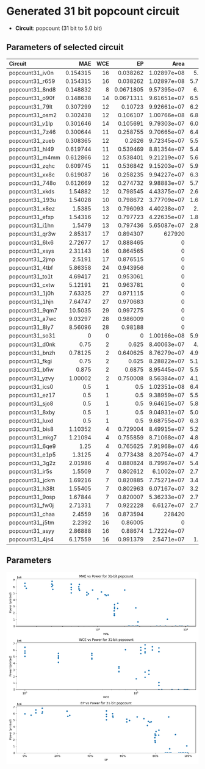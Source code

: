 
# Generated 31 bit popcount circuit
- __Circuit__: popcount (31 bit to 5.0 bit)

## Parameters of selected circuit
| Circuit         |       MAE |   WCE |        EP |             Area |           Power |            Delay | Download                                                               |
|:----------------|----------:|------:|----------:|-----------------:|----------------:|-----------------:|:-----------------------------------------------------------------------|
| popcount31_iv0n |  0.154315 |    16 | 0.038262  |      1.02897e+08 |      5.757e+06  |      7.19017e+07 | [v](popcount31_iv0n.v) [c](popcount31_iv0n.c) [py](popcount31_iv0n.py) |
| popcount31_r659 |  0.154315 |    16 | 0.038262  |      1.02897e+08 |      5.7575e+06 |      7.19017e+07 | [v](popcount31_r659.v) [c](popcount31_r659.c) [py](popcount31_r659.py) |
| popcount31_8nd8 |  0.148832 |     8 | 0.0671805 |      9.57395e+07 |      6.099e+06  |      7.1266e+07  | [v](popcount31_8nd8.v) [c](popcount31_8nd8.c) [py](popcount31_8nd8.py) |
| popcount31_o90f |  0.148638 |    14 | 0.0671311 |      9.61651e+07 |      6.5378e+06 |      7.3043e+07  | [v](popcount31_o90f.v) [c](popcount31_o90f.c) [py](popcount31_o90f.py) |
| popcount31_79lt |  0.307299 |    12 | 0.10723   |      9.92661e+07 |      6.2446e+06 |      7.31253e+07 | [v](popcount31_79lt.v) [c](popcount31_79lt.c) [py](popcount31_79lt.py) |
| popcount31_osm2 |  0.302438 |    12 | 0.106107  |      1.00766e+08 |      6.8234e+06 |      7.41972e+07 | [v](popcount31_osm2.v) [c](popcount31_osm2.c) [py](popcount31_osm2.py) |
| popcount31_v1lp |  0.301646 |    14 | 0.105691  |      9.79303e+07 |      6.0413e+06 |      7.22057e+07 | [v](popcount31_v1lp.v) [c](popcount31_v1lp.c) [py](popcount31_v1lp.py) |
| popcount31_7z46 |  0.300644 |    11 | 0.258755  |      9.70665e+07 |      6.4012e+06 |      7.29039e+07 | [v](popcount31_7z46.v) [c](popcount31_7z46.c) [py](popcount31_7z46.py) |
| popcount31_zueb |  0.308365 |    12 | 0.2626    |      9.72345e+07 |      5.5971e+06 |      7.15042e+07 | [v](popcount31_zueb.v) [c](popcount31_zueb.c) [py](popcount31_zueb.py) |
| popcount31_hl49 |  0.619744 |    11 | 0.539469  |      8.81354e+07 |      5.4629e+06 |      7.09309e+07 | [v](popcount31_hl49.v) [c](popcount31_hl49.c) [py](popcount31_hl49.py) |
| popcount31_m4mm |  0.612866 |    12 | 0.538401  |      9.21219e+07 |      5.6276e+06 |      7.2875e+07  | [v](popcount31_m4mm.v) [c](popcount31_m4mm.c) [py](popcount31_m4mm.py) |
| popcount31_zqhc |  0.609745 |    11 | 0.536842  |      9.15203e+07 |      5.9966e+06 |      7.41532e+07 | [v](popcount31_zqhc.v) [c](popcount31_zqhc.c) [py](popcount31_zqhc.py) |
| popcount31_xx8c |  0.619087 |    16 | 0.258235  |      9.94227e+07 |      6.3531e+06 |      7.27017e+07 | [v](popcount31_xx8c.v) [c](popcount31_xx8c.c) [py](popcount31_xx8c.py) |
| popcount31_748o |  0.612669 |    12 | 0.274732  |      9.98883e+07 |      5.7247e+06 |      7.09179e+07 | [v](popcount31_748o.v) [c](popcount31_748o.c) [py](popcount31_748o.py) |
| popcount31_xkds |  1.54882  |    12 | 0.798545  |      4.43375e+07 |      2.6649e+06 |      6.20831e+07 | [v](popcount31_xkds.v) [c](popcount31_xkds.c) [py](popcount31_xkds.py) |
| popcount31_193u |  1.54028  |    10 | 0.798672  |      3.77709e+07 |      1.6361e+06 |      6.19587e+07 | [v](popcount31_193u.v) [c](popcount31_193u.c) [py](popcount31_193u.py) |
| popcount31_x8ez |  1.5385   |    13 | 0.796093  |      4.40238e+07 |      2.346e+06  |      6.61986e+07 | [v](popcount31_x8ez.v) [c](popcount31_x8ez.c) [py](popcount31_x8ez.py) |
| popcount31_efxp |  1.54316  |    12 | 0.797723  |      4.22635e+07 |      1.8634e+06 |      5.39749e+07 | [v](popcount31_efxp.v) [c](popcount31_efxp.c) [py](popcount31_efxp.py) |
| popcount31_i1hn |  1.5479   |    13 | 0.797436  |      5.65087e+07 |      2.8873e+06 |      7.10791e+07 | [v](popcount31_i1hn.v) [c](popcount31_i1hn.c) [py](popcount31_i1hn.py) |
| popcount31_qr3w |  2.85317  |    17 | 0.894307  | 627920           |  30372          |      2.6182e+06  | [v](popcount31_qr3w.v) [c](popcount31_qr3w.c) [py](popcount31_qr3w.py) |
| popcount31_6lx6 |  2.72677  |    17 | 0.888465  |      0           |      0          |      0           | [v](popcount31_6lx6.v) [c](popcount31_6lx6.c) [py](popcount31_6lx6.py) |
| popcount31_xsys |  2.31143  |    16 | 0.864565  |      0           |      0          |      0           | [v](popcount31_xsys.v) [c](popcount31_xsys.c) [py](popcount31_xsys.py) |
| popcount31_2jmp |  2.5191   |    17 | 0.876515  |      0           |      0          |      0           | [v](popcount31_2jmp.v) [c](popcount31_2jmp.c) [py](popcount31_2jmp.py) |
| popcount31_4tbf |  5.86358  |    24 | 0.943956  |      0           |      0          |      0           | [v](popcount31_4tbf.v) [c](popcount31_4tbf.c) [py](popcount31_4tbf.py) |
| popcount31_to1t |  4.69417  |    21 | 0.953061  |      0           |      0          |      0           | [v](popcount31_to1t.v) [c](popcount31_to1t.c) [py](popcount31_to1t.py) |
| popcount31_cxtw |  5.12191  |    21 | 0.963781  |      0           |      0          |      0           | [v](popcount31_cxtw.v) [c](popcount31_cxtw.c) [py](popcount31_cxtw.py) |
| popcount31_1j0h |  7.63325  |    27 | 0.971115  |      0           |      0          |      0           | [v](popcount31_1j0h.v) [c](popcount31_1j0h.c) [py](popcount31_1j0h.py) |
| popcount31_1hjn |  7.64747  |    27 | 0.970683  |      0           |      0          |      0           | [v](popcount31_1hjn.v) [c](popcount31_1hjn.c) [py](popcount31_1hjn.py) |
| popcount31_9qm7 | 10.5035   |    29 | 0.997275  |      0           |      0          |      0           | [v](popcount31_9qm7.v) [c](popcount31_9qm7.c) [py](popcount31_9qm7.py) |
| popcount31_a7wc |  9.03297  |    28 | 0.986009  |      0           |      0          |      0           | [v](popcount31_a7wc.v) [c](popcount31_a7wc.c) [py](popcount31_a7wc.py) |
| popcount31_8ly7 |  8.56096  |    28 | 0.98188   |      0           |      0          |      0           | [v](popcount31_8ly7.v) [c](popcount31_8ly7.c) [py](popcount31_8ly7.py) |
| popcount31_so31 |  0        |     0 | 0         |      1.00166e+08 |      5.9765e+06 |      6.94865e+07 | [v](popcount31_so31.v) [c](popcount31_so31.c) [py](popcount31_so31.py) |
| popcount31_d0nk |  0.75     |     2 | 0.625     |      8.40063e+07 |      4.742e+06  |      6.92582e+07 | [v](popcount31_d0nk.v) [c](popcount31_d0nk.c) [py](popcount31_d0nk.py) |
| popcount31_bnzh |  0.78125  |     2 | 0.640625  |      8.76279e+07 |      4.9296e+06 |      7.38574e+07 | [v](popcount31_bnzh.v) [c](popcount31_bnzh.c) [py](popcount31_bnzh.py) |
| popcount31_fkgi |  0.75     |     2 | 0.625     |      8.28822e+07 |      5.1488e+06 |      7.00379e+07 | [v](popcount31_fkgi.v) [c](popcount31_fkgi.c) [py](popcount31_fkgi.py) |
| popcount31_bfiw |  0.875    |     2 | 0.6875    |      8.95445e+07 |      5.5069e+06 |      7.34256e+07 | [v](popcount31_bfiw.v) [c](popcount31_bfiw.c) [py](popcount31_bfiw.py) |
| popcount31_yzvy |  1.00002  |     2 | 0.750008  |      8.56384e+07 |      4.1651e+06 |      6.93232e+07 | [v](popcount31_yzvy.v) [c](popcount31_yzvy.c) [py](popcount31_yzvy.py) |
| popcount31_ics0 |  0.5      |     1 | 0.5       |      1.02351e+08 |      6.4538e+06 |      7.20578e+07 | [v](popcount31_ics0.v) [c](popcount31_ics0.c) [py](popcount31_ics0.py) |
| popcount31_ez17 |  0.5      |     1 | 0.5       |      9.38959e+07 |      5.5642e+06 |      7.45499e+07 | [v](popcount31_ez17.v) [c](popcount31_ez17.c) [py](popcount31_ez17.py) |
| popcount31_sjo8 |  0.5      |     1 | 0.5       |      9.64615e+07 |      5.8812e+06 |      7.11615e+07 | [v](popcount31_sjo8.v) [c](popcount31_sjo8.c) [py](popcount31_sjo8.py) |
| popcount31_8xby |  0.5      |     1 | 0.5       |      9.04931e+07 |      5.0545e+06 |      6.67338e+07 | [v](popcount31_8xby.v) [c](popcount31_8xby.c) [py](popcount31_8xby.py) |
| popcount31_luxd |  0.5      |     1 | 0.5       |      9.68755e+07 |      6.3959e+06 |      6.9666e+07  | [v](popcount31_luxd.v) [c](popcount31_luxd.c) [py](popcount31_luxd.py) |
| popcount31_bis8 |  1.10352  |     4 | 0.729004  |      8.49915e+07 |      5.2262e+06 |      7.08988e+07 | [v](popcount31_bis8.v) [c](popcount31_bis8.c) [py](popcount31_bis8.py) |
| popcount31_mkg7 |  1.21094  |     4 | 0.755859  |      8.71068e+07 |      4.8117e+06 |      6.64946e+07 | [v](popcount31_mkg7.v) [c](popcount31_mkg7.c) [py](popcount31_mkg7.py) |
| popcount31_6qe9 |  1.25     |     4 | 0.765625  |      7.91968e+07 |      4.6633e+06 |      6.92238e+07 | [v](popcount31_6qe9.v) [c](popcount31_6qe9.c) [py](popcount31_6qe9.py) |
| popcount31_e1p5 |  1.3125   |     4 | 0.773438  |      8.20754e+07 |      4.7555e+06 |      6.67482e+07 | [v](popcount31_e1p5.v) [c](popcount31_e1p5.c) [py](popcount31_e1p5.py) |
| popcount31_3g2z |  2.01986  |     4 | 0.880824  |      8.79967e+07 |      5.4919e+06 |      6.15102e+07 | [v](popcount31_3g2z.v) [c](popcount31_3g2z.c) [py](popcount31_3g2z.py) |
| popcount31_ir5s |  1.5509   |     7 | 0.802612  |      6.1002e+07  |      2.7008e+06 |      7.01201e+07 | [v](popcount31_ir5s.v) [c](popcount31_ir5s.c) [py](popcount31_ir5s.py) |
| popcount31_jckm |  1.69216  |     7 | 0.820885  |      7.75271e+07 |      3.4841e+06 |      6.88676e+07 | [v](popcount31_jckm.v) [c](popcount31_jckm.c) [py](popcount31_jckm.py) |
| popcount31_h38t |  1.55405  |     7 | 0.802963  |      6.07167e+07 |      3.2854e+06 |      6.89644e+07 | [v](popcount31_h38t.v) [c](popcount31_h38t.c) [py](popcount31_h38t.py) |
| popcount31_9osp |  1.67844  |     7 | 0.820007  |      5.36233e+07 |      2.7067e+06 |      6.1675e+07  | [v](popcount31_9osp.v) [c](popcount31_9osp.c) [py](popcount31_9osp.py) |
| popcount31_fw0j |  2.71331  |     7 | 0.922228  |      6.6127e+07  |      2.7919e+06 |      5.95198e+07 | [v](popcount31_fw0j.v) [c](popcount31_fw0j.c) [py](popcount31_fw0j.py) |
| popcount31_chaa |  2.4559   |    16 | 0.873594  | 228420           |    878.448      | 565707           | [v](popcount31_chaa.v) [c](popcount31_chaa.c) [py](popcount31_chaa.py) |
| popcount31_j5tm |  2.2392   |    16 | 0.86005   |      0           |      0          |      0           | [v](popcount31_j5tm.v) [c](popcount31_j5tm.c) [py](popcount31_j5tm.py) |
| popcount31_asyy |  2.86888  |    16 | 0.88674   |      1.72224e+07 | 644080          |      4.93767e+07 | [v](popcount31_asyy.v) [c](popcount31_asyy.c) [py](popcount31_asyy.py) |
| popcount31_4js4 |  6.17559  |    16 | 0.991379  |      2.5471e+07  |      1.068e+06  |      3.22817e+07 | [v](popcount31_4js4.v) [c](popcount31_4js4.c) [py](popcount31_4js4.py) |

## Parameters 
![Parameters figure](fig.png)